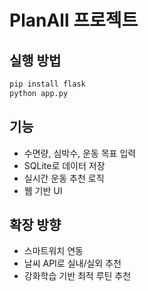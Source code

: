 # PlanAll 프로젝트

## 실행 방법
```bash
pip install flask
python app.py
```

## 기능
- 수면량, 심박수, 운동 목표 입력
- SQLite로 데이터 저장
- 실시간 운동 추천 로직
- 웹 기반 UI

## 확장 방향
- 스마트워치 연동
- 날씨 API로 실내/실외 추천
- 강화학습 기반 최적 루틴 추천
